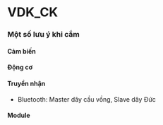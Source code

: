 # VDK_CK

### Một số lưu ý khi cắm

#### Cảm biến

#### Động cơ

#### Truyền nhận
- Bluetooth: Master dây cầu vồng, Slave dây Đức
#### Module
